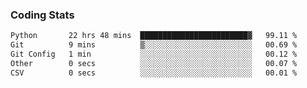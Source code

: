
### Coding Stats
<!--START_SECTION:waka-->

```txt
Python       22 hrs 48 mins  ████████████████████████▓   99.11 %
Git          9 mins          ▒░░░░░░░░░░░░░░░░░░░░░░░░   00.69 %
Git Config   1 min           ░░░░░░░░░░░░░░░░░░░░░░░░░   00.12 %
Other        0 secs          ░░░░░░░░░░░░░░░░░░░░░░░░░   00.07 %
CSV          0 secs          ░░░░░░░░░░░░░░░░░░░░░░░░░   00.01 %
```

<!--END_SECTION:waka-->

